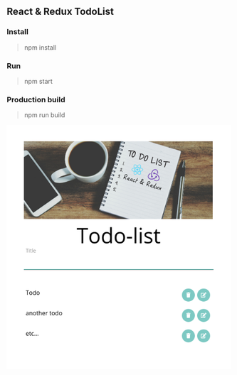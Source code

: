 ## React & Redux TodoList

### Install

> npm install

### Run

> npm start

### Production build

> npm run build

![preview](preview.png)
